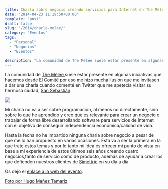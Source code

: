 ```yaml
---
title: Charla sobre negocio creando servicios para Internet en The Mêlée
date: "2014-04-23 11:19:50+00:00"
template: "post"
draft: false
slug: "/2014/charla-melee/"
category: "Eventos"
tags:
  - "Personal"
  - "Negocios"
  - "Eventos"

description: "La comunidad de The Mêlée suele estar presente en algunas iniciativas que hacemos desde El Comité por eso me hizo mucha ilusión que me invitasen a dar una charla cuando comenté en Twitter que me apetecía visitar su hermosa ciudad, San Sebastián."
---
```


La comunidad de [The Mêlée ](http://themelee.org/)suele estar presente en algunas iniciativas que hacemos desde [El Comité](http://elcomite.org) por eso me hizo mucha ilusión que me invitasen a dar una charla cuando comenté en Twitter que me apetecía visitar su hermosa ciudad, [San Sebastián](http://es.wikipedia.org/wiki/San_Sebasti%C3%A1n).

![](https://farm3.staticflickr.com/2581/4113722494_2862c58373_z.jpg)

Mi charla no va a ser sobre programación, al menos no directamente, sino sobre lo que he aprendido y creo que es relevante para crear un negocio o trabajar de forma libre desarrollando software para servicios de Internet con el objetivo de conseguir independencia económica/calidad de vida.

Hasta la fecha no he impartido ninguna charla sobre negocio a pesar de que me lo han propuesto en varias ocasiones. Esta va a ser la primera en la que trate estos temas y por lo tanto mi idea es ofrecer mi punto de vista en base a mi experiencia de estos últimos seis años creando cuatro negocios,tanto de servicio como de producto, además de ayudar a crear los que defienden nuestros clientes de [Simettric](http://simettric.com) en su día a día.

Os dejo el [enlace a la web del evento](http://themelee.org/post/83713032695/melee-a-la-vizkaina).

[Foto por Hugo Mañez Tamariz](https://www.flickr.com/photos/popihmt/4113722494)
